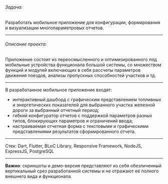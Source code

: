 ###### Задача:
Разработать мобильное приложение для конфигурации, формирования и визуализации многопараметровых отчетов.

---
###### Описание проекта:
Приложение состоит из переосмысленного и оптимизированного под мобильные устройства функционала большой системы, со множеством функций и модулей включающих в себя рассчеты параметров движения поездов, анализы пропускных способностей участков и тд.

---
В разработанное мобильное приложение входят:
- интерактивный дашборд с графическим представлением топливных и энергетических показателей для выбранного участка железной дороги за выбранный отчетный период;
- гибкий конфигуратор отчетов с поддержкой параметров разных типов, блокирующих параметров и ограничений ввода;
- настраиваемая отчетная форма с текстовыми и графическими представлениями результатов сформированного отчета.

---
Стек: Dart, Flutter, BLoC Library, Responsive Framework, NodeJS, ExpressJS, PostgreSQL

---
**Важно**: скриншоты и демо-версия представляют из себя обезличенный вертикальный срез разработанной системы и не отражают её полного внешнего вида и функционала.
